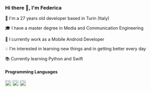 ### Hi there 👋, I'm Federica

<!-- <img src="https://github-readme-stats.vercel.app/api?username=FeGio&show_icons=true"/> <img src="https://github-readme-stats.vercel.app/api/top-langs?username=FeGio&layout=compact"/> -->

📍 I'm a 27 years old developer based in Turin (Italy)

🎓 I have a master degree in Media and Communication Engineering

📱 I currently work as a Mobile Android Developer

💡 I'm interested in learning new things and in getting better every day

📚 Currently learning Python and Swift

#### Programming Languages
<img src="https://cdn.jsdelivr.net/gh/devicons/devicon/icons/kotlin/kotlin-original.svg" width="20"/>  <img src="https://cdn.jsdelivr.net/gh/devicons/devicon/icons/python/python-original.svg" width="20"/>  <img src="https://cdn.jsdelivr.net/gh/devicons/devicon/icons/swift/swift-original.svg" width="20"/>

<!--
**FeGio/FeGio** is a ✨ _special_ ✨ repository because its `README.md` (this file) appears on your GitHub profile.

Here are some ideas to get you started:

- 🔭 I’m currently working on ...
- 🌱 I’m currently learning ...
- 👯 I’m looking to collaborate on ...
- 🤔 I’m looking for help with ...
- 💬 Ask me about ...
- 📫 How to reach me: ...
- 😄 Pronouns: ...
- ⚡ Fun fact: ...
-->
